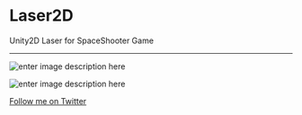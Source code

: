 Laser2D
===================
Unity2D Laser for SpaceShooter Game

----------
![enter image description here](http://i.imgur.com/a0jcIHQ.jpg)

![enter image description here](http://i.imgur.com/G7TA5Fn.jpg)




[Follow me on Twitter](https://twitter.com/shohan4556)
